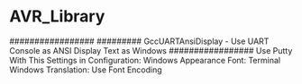 # AVR_Library
#################
######### GccUARTAnsiDisplay - Use UART Console as ANSI Display Text as Windows
#################
Use Putty With This Settings in Configuration:
Windows Appearance Font: Terminal
Windows Translation: Use Font Encoding



